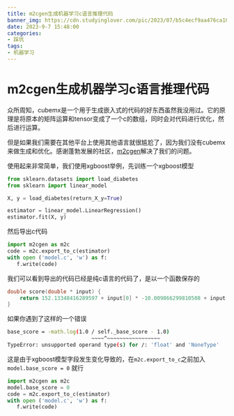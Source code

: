 ```yaml
---
title: m2cgen生成机器学习c语言推理代码
banner_img: https://cdn.studyinglover.com/pic/2023/07/b5c4ecf9aa476ca1073f99b22fe9605e.jpg
date: 2023-9-7 15:48:00
categories:
- 踩坑
tags:
- 机器学习
---
```

# m2cgen生成机器学习c语言推理代码
众所周知，cubemx是一个用于生成嵌入式的代码的好东西虽然我没用过。它的原理是将原本的矩阵运算和tensor变成了一个c的数组，同时会对代码进行优化，然后进行运算。

但是如果我们需要在其他平台上使用其他语言就很尴尬了，因为我们没有cubemx来做生成和优化。感谢蓬勃发展的社区，[m2cgen](https://github.com/BayesWitnesses/m2cgen)解决了我们的问题。

使用起来非常简单，我们使用xgboost举例，先训练一个xgboost模型
```python
from sklearn.datasets import load_diabetes
from sklearn import linear_model

X, y = load_diabetes(return_X_y=True)

estimator = linear_model.LinearRegression()
estimator.fit(X, y)
```

然后导出c代码
```python
import m2cgen as m2c
code = m2c.export_to_c(estimator)
with open ('model.c', 'w') as f:
   f.write(code)
```

我们可以看到导出的代码已经是纯c语言的代码了，是以一个函数保存的
```c
double score(double * input) {
    return 152.13348416289597 + input[0] * -10.009866299810508 + input[1] * -239.81564367242302 + input[2] * 519.845920054461 + input[3] * 324.38464550232334 + input[4] * -792.1756385522302 + input[5] * 476.73902100525737 + input[6] * 101.04326793803405 + input[7] * 177.06323767134606 + input[8] * 751.2736995571034 + input[9] * 67.62669218370456;
}
```

如果你遇到了这样的一个错误
```bash
base_score = -math.log(1.0 / self._base_score - 1.0)
                           ~~~~^~~~~~~~~~~~~~~~~~
TypeError: unsupported operand type(s) for /: 'float' and 'NoneType'
```
这是由于xgboost模型字段发生变化导致的，在`m2c.export_to_c`之前加入`model.base_score = 0` 就行
```python
import m2cgen as m2c
model.base_score = 0
code = m2c.export_to_c(estimator)
with open ('model.c', 'w') as f:
   f.write(code)
```


